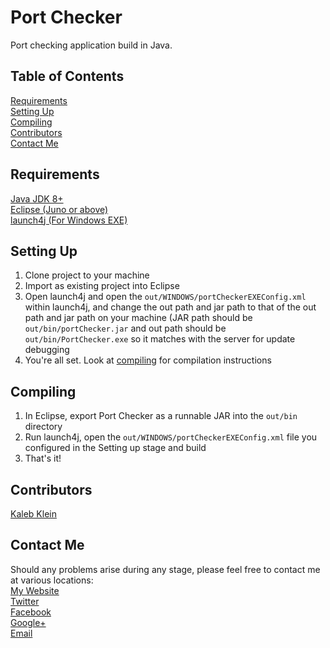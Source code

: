 # Port Checker
Port checking application build in Java.

## Table of Contents
[Requirements](#requirements)  
[Setting Up](#setting-up)  
[Compiling](#compiling)  
[Contributors](#contributors)  
[Contact Me](#contact-me) 

## Requirements
[Java JDK 8+](http://www.oracle.com/technetwork/java/javase/downloads/index.html)  
[Eclipse (Juno or above)](https://eclipse.org)  
[launch4j (For Windows EXE)](http://launch4j.sourceforge.net/)

## Setting Up
  1. Clone project to your machine
  2. Import as existing project into Eclipse
  3. Open launch4j and open the ```out/WINDOWS/portCheckerEXEConfig.xml``` within launch4j, and change the out path and jar path to that of the out path and jar path on your machine (JAR path should be ```out/bin/portChecker.jar``` and out path should be ```out/bin/PortChecker.exe``` so it matches with the server for update debugging
  4. You're all set. Look at [compiling](#compiling) for compilation instructions

## Compiling
  1. In Eclipse, export Port Checker as a runnable JAR into the ```out/bin``` directory
  2. Run launch4j, open the ```out/WINDOWS/portCheckerEXEConfig.xml``` file you configured in the Setting up stage and build
  3. That's it!

## Contributors
[Kaleb Klein](https://github.com/pazuzu156)

## Contact Me
Should any problems arise during any stage, please feel free to contact me at various locations:  
[My Website](http://www.kalebklein.com)  
[Twitter](https://twitter.com/Pazuzu156)  
[Facebook](https://www.facebook.com/)  
[Google+](https://plus.google.com/u/0/+KalebKleinProgramming/posts)  
[Email](mailto:klein.jae@gmail.com)  
